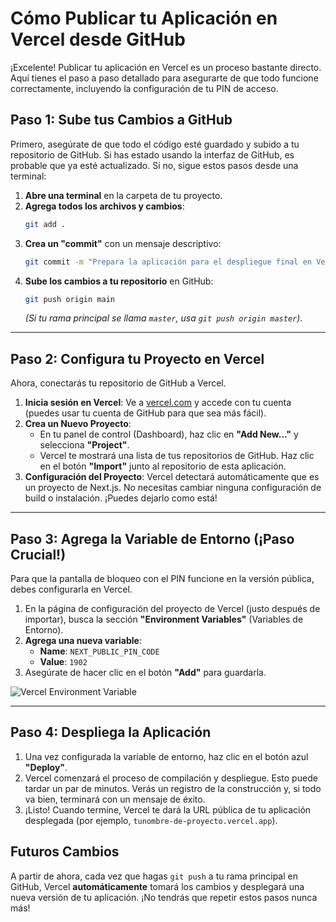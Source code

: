 # Cómo Publicar tu Aplicación en Vercel desde GitHub

¡Excelente! Publicar tu aplicación en Vercel es un proceso bastante directo. Aquí tienes el paso a paso detallado para asegurarte de que todo funcione correctamente, incluyendo la configuración de tu PIN de acceso.

## Paso 1: Sube tus Cambios a GitHub

Primero, asegúrate de que todo el código esté guardado y subido a tu repositorio de GitHub. Si has estado usando la interfaz de GitHub, es probable que ya esté actualizado. Si no, sigue estos pasos desde una terminal:

1.  **Abre una terminal** en la carpeta de tu proyecto.
2.  **Agrega todos los archivos y cambios**:
    ```bash
    git add .
    ```
3.  **Crea un "commit"** con un mensaje descriptivo:
    ```bash
    git commit -m "Prepara la aplicación para el despliegue final en Vercel"
    ```
4.  **Sube los cambios a tu repositorio** en GitHub:
    ```bash
    git push origin main
    ```
    *(Si tu rama principal se llama `master`, usa `git push origin master`)*.

---

## Paso 2: Configura tu Proyecto en Vercel

Ahora, conectarás tu repositorio de GitHub a Vercel.

1.  **Inicia sesión en Vercel**: Ve a [vercel.com](https://vercel.com/) y accede con tu cuenta (puedes usar tu cuenta de GitHub para que sea más fácil).
2.  **Crea un Nuevo Proyecto**:
    *   En tu panel de control (Dashboard), haz clic en **"Add New..."** y selecciona **"Project"**.
    *   Vercel te mostrará una lista de tus repositorios de GitHub. Haz clic en el botón **"Import"** junto al repositorio de esta aplicación.
3.  **Configuración del Proyecto**: Vercel detectará automáticamente que es un proyecto de Next.js. No necesitas cambiar ninguna configuración de build o instalación. ¡Puedes dejarlo como está!

---

## Paso 3: Agrega la Variable de Entorno (¡Paso Crucial!)

Para que la pantalla de bloqueo con el PIN funcione en la versión pública, debes configurarla en Vercel.

1.  En la página de configuración del proyecto de Vercel (justo después de importar), busca la sección **"Environment Variables"** (Variables de Entorno).
2.  **Agrega una nueva variable**:
    *   **Name**: `NEXT_PUBLIC_PIN_CODE`
    *   **Value**: `1902`
3.  Asegúrate de hacer clic en el botón **"Add"** para guardarla.

![Vercel Environment Variable](https://vercel.com/docs/storage/vercel-storage-add-new-env-var-input.png)

---

## Paso 4: Despliega la Aplicación

1.  Una vez configurada la variable de entorno, haz clic en el botón azul **"Deploy"**.
2.  Vercel comenzará el proceso de compilación y despliegue. Esto puede tardar un par de minutos. Verás un registro de la construcción y, si todo va bien, terminará con un mensaje de éxito.
3.  ¡Listo! Cuando termine, Vercel te dará la URL pública de tu aplicación desplegada (por ejemplo, `tunombre-de-proyecto.vercel.app`).

## Futuros Cambios

A partir de ahora, cada vez que hagas `git push` a tu rama principal en GitHub, Vercel **automáticamente** tomará los cambios y desplegará una nueva versión de tu aplicación. ¡No tendrás que repetir estos pasos nunca más!

